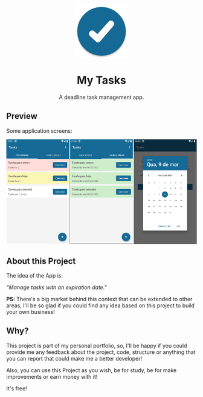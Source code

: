 <p align="center">
  <img src="./assets/icon.png" width="140px" />
</p>

<h1 align="center">My Tasks</h1>
<p align="center">A deadline task management app.</p>

## Preview

Some application screens:

<img src="./assets/app-screens.png" />

## About this Project

The idea of the App is:

_"Manage tasks with an expiration date."_

**PS:** There's a big market behind this context that can be extended to other areas, I'll be so glad if you could find any idea based on this project to build your own business!

## Why?

This project is part of my personal portfolio, so, I'll be happy if you could provide me any feedback about the project, code, structure or anything that you can report that could make me a better developer!

Also, you can use this Project as you wish, be for study, be for make improvements or earn money with it!

It's free!